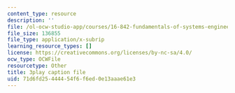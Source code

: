 ```yaml
---
content_type: resource
description: ''
file: /ol-ocw-studio-app/courses/16-842-fundamentals-of-systems-engineering-fall-2015/71d6fd25444454f6f6ed0e13aaae61e3_9AtMQqCBdhw.srt
file_size: 136855
file_type: application/x-subrip
learning_resource_types: []
license: https://creativecommons.org/licenses/by-nc-sa/4.0/
ocw_type: OCWFile
resourcetype: Other
title: 3play caption file
uid: 71d6fd25-4444-54f6-f6ed-0e13aaae61e3
---
```

